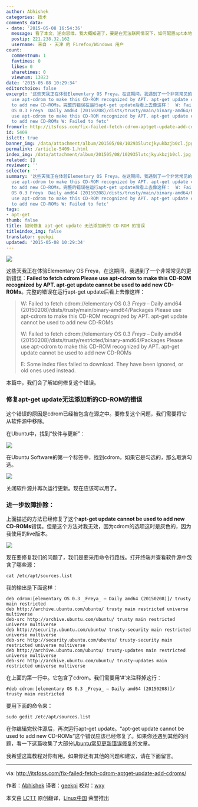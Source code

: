 ```yaml
---
author: Abhishek
categories: 技术
comments_data:
- date: '2015-05-08 16:54:36'
  message: 看了本文，逆向思维，我大概知道了，要是在无法联网情况下，如何配置apt本地源
  postip: 221.238.32.162
  username: 来自 - 天津 的 Firefox/Windows 用户
count:
  commentnum: 1
  favtimes: 0
  likes: 0
  sharetimes: 0
  viewnum: 13823
date: '2015-05-08 10:29:34'
editorchoice: false
excerpt: '这些天我正在体验Elementary OS Freya，在这期间，我遇到了一个非常常见的更新错误：Failed to fetch cdrom Please
  use apt-cdrom to make this CD-ROM recognized by APT. apt-get update cannot be used
  to add new CD-ROMs。完整的错误在运行apt-get update后看上去像这样：  W: Failed to fetch cdrom://elementary
  OS 0.3 Freya  Daily amd64 (20150208)/dists/trusty/main/binary-amd64/Packages Please
  use apt-cdrom to make this CD-ROM recognized by APT. apt-get update cannot be used
  to add new CD-ROMs W: Failed to fetc'
fromurl: http://itsfoss.com/fix-failed-fetch-cdrom-aptget-update-add-cdroms/
id: 5409
islctt: true
banner_img: /data/attachment/album/201505/08/102935lutcjkyukbzjb0cl.jpg
permalink: /article-5409-1.html
index_img: /data/attachment/album/201505/08/102935lutcjkyukbzjb0cl.jpg.thumb.jpg
related: []
reviewer: ''
selector: ''
summary: '这些天我正在体验Elementary OS Freya，在这期间，我遇到了一个非常常见的更新错误：Failed to fetch cdrom Please
  use apt-cdrom to make this CD-ROM recognized by APT. apt-get update cannot be used
  to add new CD-ROMs。完整的错误在运行apt-get update后看上去像这样：  W: Failed to fetch cdrom://elementary
  OS 0.3 Freya  Daily amd64 (20150208)/dists/trusty/main/binary-amd64/Packages Please
  use apt-cdrom to make this CD-ROM recognized by APT. apt-get update cannot be used
  to add new CD-ROMs W: Failed to fetc'
tags:
- apt-get
thumb: false
title: 如何修复 apt-get update 无法添加新的 CD-ROM 的错误
titleindex_img: false
translator: geekpi
updated: '2015-05-08 10:29:34'
---
```


![](/data/attachment/album/201505/08/102935lutcjkyukbzjb0cl.jpg)


这些天我正在体验Elementary OS Freya，在这期间，我遇到了一个非常常见的更新错误：**Failed to fetch cdrom Please use apt-cdrom to make this CD-ROM recognized by APT. apt-get update cannot be used to add new CD-ROMs**。完整的错误在运行apt-get update后看上去像这样：



> 
> W: Failed to fetch cdrom://elementary OS 0.3 *Freya* – Daily amd64 (20150208)/dists/trusty/main/binary-amd64/Packages Please use apt-cdrom to make this CD-ROM recognized by APT. apt-get update cannot be used to add new CD-ROMs
> 
> 
> W: Failed to fetch cdrom://elementary OS 0.3 *Freya* – Daily amd64 (20150208)/dists/trusty/restricted/binary-amd64/Packages Please use apt-cdrom to make this CD-ROM recognized by APT. apt-get update cannot be used to add new CD-ROMs
> 
> 
> E: Some index files failed to download. They have been ignored, or old ones used instead.
> 
> 
> 


本篇中，我们会了解如何修复这个错误。


### 修复apt-get update无法添加新的CD-ROM的错误


这个错误的原因是cdrom已经被包含在源之中。要修复这个问题，我们需要将它从软件源中移除。


在Ubuntu中，找到“软件与更新”：


![](/data/attachment/album/201505/08/102935i955dp0ujgtuuu6u.jpg)


在Ubuntu Software的第一个标签中，找到cdrom，如果它是勾选的，那么取消勾选。


![](/data/attachment/album/201505/08/102936kg7s7ktfa7aflkde.jpg)


关闭软件源并再次运行更新。现在应该可以用了。


### 进一步故障排除：


上面描述的方法已经修复了这个**apt-get update cannot be used to add new CD-ROMs**错误。但是这个方法对我无效，因为cdrom的选项这时是灰色的，因为我使用的live版本。


![](/data/attachment/album/201505/08/102936jewm54skws4am4os.png)


现在要修复我们的问题了，我们是要采用命令行路线。打开终端并查看软件源中包含了哪些源：



```
cat /etc/apt/sources.list

```

我的输出是下面这样：



```
deb cdrom:[elementary OS 0.3 _Freya_ – Daily amd64 (20150208)]/ trusty main restricted
deb http://archive.ubuntu.com/ubuntu/ trusty main restricted universe multiverse
deb-src http://archive.ubuntu.com/ubuntu/ trusty main restricted universe multiverse
deb http://security.ubuntu.com/ubuntu/ trusty-security main restricted universe multiverse
deb-src http://security.ubuntu.com/ubuntu/ trusty-security main restricted universe multiverse
deb http://archive.ubuntu.com/ubuntu/ trusty-updates main restricted universe multiverse
deb-src http://archive.ubuntu.com/ubuntu/ trusty-updates main restricted universe multiverse

```

在上面的第一行中。它包含了cdrom。我们需要用‘#’来注释掉这行：



```
#deb cdrom:[elementary OS 0.3 _Freya_ – Daily amd64 (20150208)]/ trusty main restricted

```

要用下面的命令来：



```
sudo gedit /etc/apt/sources.list

```

在你编辑完软件源后，再次运行apt-get update。“apt-get update cannot be used to add new CD-ROMs”这个错误应该已经修复了。如果你还遇到其他的问题，看一下这篇收集了大部分[Ubuntu常见更新错误修复](http://itsfoss.com/fix-update-errors-ubuntu-1404/)的文章。


我希望这篇教程对你有用。如果你还有其他的问题和建议，请在下面留言。




---


via: <http://itsfoss.com/fix-failed-fetch-cdrom-aptget-update-add-cdroms/>


作者：[Abhishek](http://itsfoss.com/author/abhishek/) 译者：[geekpi](https://github.com/geekpi) 校对：[wxy](https://github.com/wxy)


本文由 [LCTT](https://github.com/LCTT/TranslateProject) 原创翻译，[Linux中国](http://linux.cn/) 荣誉推出